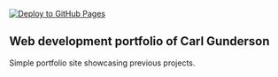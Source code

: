 [![Deploy to GitHub Pages](https://github.com/carlgunderson/carlgunderson.github.io/actions/workflows/gh-pages.yml/badge.svg)](https://github.com/carlgunderson/carlgunderson.github.io/actions/workflows/gh-pages.yml)

## Web development portfolio of Carl Gunderson

Simple portfolio site showcasing previous projects.
